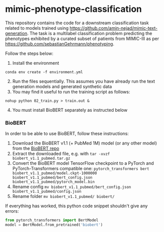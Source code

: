 # mimic-phenotype-classification

This repository contains the code for a downstream classification task related to models trained using https://github.com/amin-nejad/mimic-text-generation. The task is a multilabel classification problem predicting the phenotypes exhibited by a curated subset of patients from MIMIC-III as per https://github.com/sebastianGehrmann/phenotyping. 

Follow the steps below:


1. Install the environment
```
conda env create -f environment.yml
```
2. Run the files sequentially. This assumes you have already run the text generation models and generated synthetic data
3. You may find it useful to run the training script as follows:
```
nohup python 02_train.py > train.out &
```
4. You must install BioBERT separately as instructed below

### BioBERT

In order to be able to use BioBERT, follow these instructions:

1. Download the BioBERT v1.1 (+ PubMed 1M) model (or any other model) from the [BioBERT repo](https://github.com/naver/biobert-pretrained)
2. Extract the downloaded file, e.g. with `tar -xvzf biobert_v1.1_pubmed.tar.gz`
3. Convert the BioBERT model TensorFlow checkpoint to a PyTorch and PyTorch-Transformers compatible one: `pytorch_transformers bert biobert_v1.1_pubmed/model.ckpt-1000000 biobert_v1.1_pubmed/bert_config.json biobert_v1.1_pubmed/pytorch_model.bin`
4. Rename config `mv biobert_v1.1_pubmed/bert_config.json biobert_v1.1_pubmed/config.json`
5. Rename folder `mv biobert_v1.1_pubmed/ biobert/`

If everything has worked, this python code snippet shouldn't give any errors:

```python
from pytorch_transformers import BertModel
model = BertModel.from_pretrained('biobert')
```
